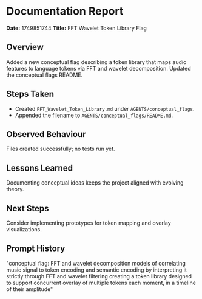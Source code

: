 # Documentation Report

**Date:** 1749851744
**Title:** FFT Wavelet Token Library Flag

## Overview
Added a new conceptual flag describing a token library that maps audio features to language tokens via FFT and wavelet decomposition. Updated the conceptual flags README.

## Steps Taken
- Created `FFT_Wavelet_Token_Library.md` under `AGENTS/conceptual_flags`.
- Appended the filename to `AGENTS/conceptual_flags/README.md`.

## Observed Behaviour
Files created successfully; no tests run yet.

## Lessons Learned
Documenting conceptual ideas keeps the project aligned with evolving theory.

## Next Steps
Consider implementing prototypes for token mapping and overlay visualizations.

## Prompt History
"conceptual flag: FFT and wavelet decomposition models of correlating music signal to token encoding and semantic encoding by interpreting it strictly through FFT and wavelet filtering creating a token library designed to support concurrent overlay of multiple tokens each moment, in a timeline of their amplitude"
